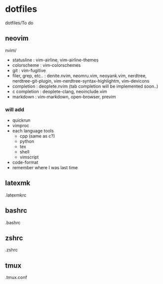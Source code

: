 # dotfiles
dotfiles/To do

## neovim
nvim/
- statusline : vim-airline, vim-airline-themes
- colorscheme : vim-colorschemes
- git : vim-fugitive
- filer, grep, etc.. : denite.nvim, neomru.vim, neoyank.vim, nerdtree, nerdtree-git-plugin, vim-nerdtree-syntax-highlightm, vim-devicons
- completion : deoplete.nvim (tab completion will be implemented soon..)
- c completion : deoplete-clang, neoinclude.vim
- markdown : vim-markdown, open-browser, previm

### will add
- quickrun
- vimproc
- each language tools
    - cpp (same as c?)
    - python
    - tex
    - shell
    - vimscript
- code-format
- remember where I was last time

## latexmk
.latexmkrc

## bashrc
.bashrc

## zshrc
.zshrc

## tmux
.tmux.conf
